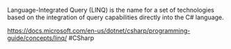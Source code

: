 Language-Integrated Query (LINQ) is the name for a set of technologies based on the integration of query capabilities directly into the C# language.

https://docs.microsoft.com/en-us/dotnet/csharp/programming-guide/concepts/linq/
#CSharp 